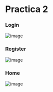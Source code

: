 # Practica 2

### Login
![image](https://user-images.githubusercontent.com/48608645/130893849-754f610c-fcd3-43a3-9cb5-c9f778f77920.png)

### Register
![image](https://user-images.githubusercontent.com/48608645/130893997-ecdddd7e-96ec-4286-9854-96fdf62c27c1.png)

### Home
![image](https://user-images.githubusercontent.com/48608645/130894047-70a01648-a49a-4e97-83bd-9d3376e304c0.png)
